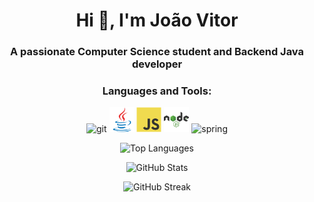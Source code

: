 <h1 align="center">Hi 👋, I'm João Vitor</h1>
<h3 align="center">A passionate Computer Science student and Backend Java developer</h3>

<h3 align="center">Languages and Tools:</h3>
<p align="center">
  <img src="https://www.vectorlogo.zone/logos/git-scm/git-scm-icon.svg" alt="git" width="40" height="40"/>
  <img src="https://raw.githubusercontent.com/devicons/devicon/master/icons/java/java-original.svg" alt="java" width="40" height="40"/>
  <img src="https://raw.githubusercontent.com/devicons/devicon/master/icons/javascript/javascript-original.svg" alt="javascript" width="40" height="40"/>
  <img src="https://raw.githubusercontent.com/devicons/devicon/master/icons/nodejs/nodejs-original-wordmark.svg" alt="nodejs" width="40" height="40"/>
  <img src="https://www.vectorlogo.zone/logos/springio/springio-icon.svg" alt="spring" width="40" height="40"/>
</p>

<p align="center">
  <img src="https://github-readme-stats.vercel.app/api/top-langs/?username=jvpgjava&layout=compact" alt="Top Languages" />
</p>

<p align="center">
  <img src="https://github-readme-stats.vercel.app/api?username=jvpgjava&show_icons=true" alt="GitHub Stats" />
</p>

<p align="center">
  <img src="https://github-readme-streak-stats.herokuapp.com/?user=jvpgjava" alt="GitHub Streak" />
</p>
